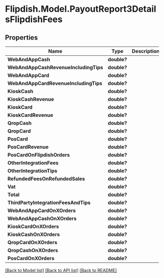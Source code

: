 # Flipdish.Model.PayoutReport3DetailsFlipdishFees
## Properties

Name | Type | Description | Notes
------------ | ------------- | ------------- | -------------
**WebAndAppCash** | **double?** |  | [optional] 
**WebAndAppCashRevenueIncludingTips** | **double?** |  | [optional] 
**WebAndAppCard** | **double?** |  | [optional] 
**WebAndAppCardRevenueIncludingTips** | **double?** |  | [optional] 
**KioskCash** | **double?** |  | [optional] 
**KioskCashRevenue** | **double?** |  | [optional] 
**KioskCard** | **double?** |  | [optional] 
**KioskCardRevenue** | **double?** |  | [optional] 
**QropCash** | **double?** |  | [optional] 
**QropCard** | **double?** |  | [optional] 
**PosCard** | **double?** |  | [optional] 
**PosCardRevenue** | **double?** |  | [optional] 
**PosCardOnFlipdishOrders** | **double?** |  | [optional] 
**OtherIntegrationFees** | **double?** |  | [optional] 
**OtherIntegrationTips** | **double?** |  | [optional] 
**RefundedFeesOnRefundedSales** | **double?** |  | [optional] 
**Vat** | **double?** |  | [optional] 
**Total** | **double?** |  | [optional] 
**ThirdPartyIntegrationFeesAndTips** | **double?** |  | [optional] 
**WebAndAppCardOnXOrders** | **double?** |  | [optional] 
**WebAndAppCashOnXOrders** | **double?** |  | [optional] 
**KioskCardOnXOrders** | **double?** |  | [optional] 
**KioskCashOnXOrders** | **double?** |  | [optional] 
**QropCardOnXOrders** | **double?** |  | [optional] 
**QropCashOnXOrders** | **double?** |  | [optional] 
**PosCardOnXOrders** | **double?** |  | [optional] 

[[Back to Model list]](../README.md#documentation-for-models) [[Back to API list]](../README.md#documentation-for-api-endpoints) [[Back to README]](../README.md)

